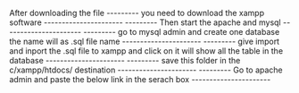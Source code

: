 After downloading the file
 ---------                you need to download the xampp software                                                                                ----------------------
 ---------                Then start the apache and mysql                                                                                        ----------------------
 ---------                go to mysql admin and create one database the name will as .sql file name                                               ----------------------
 ---------                give import and inport the .sql file to xampp and click on it will show all the table in the database                  ----------------------
 ---------                save this folder in the c/xampp/htdocs/ destination                                                                    ----------------------
 ---------                Go to apache admin and paste the below link in the serach box                                                          ----------------------

 

 

 

 
